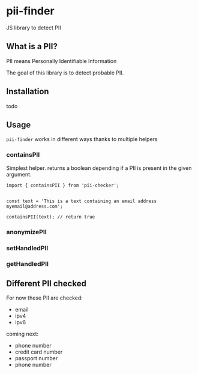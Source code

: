 # pii-finder

JS library to detect PII

## What is a PII?

PII means Personally Identifiable Information

The goal of this library is to detect probable PII.

## Installation

todo

## Usage

`pii-finder` works in different ways thanks to multiple helpers

### containsPII

Simplest helper. returns a boolean depending if a PII is present in the given argument.

```
import { containsPII } from 'pii-checker';


const text = 'This is a text containing an email address myemail@address.com';

containsPII(text); // return true

```

### anonymizePII

### setHandledPII

### getHandledPII

## Different PII checked

For now these PII are checked:

- email
- ipv4
- ipv6

coming next:

- phone number
- credit card number
- passport number
- phone number
